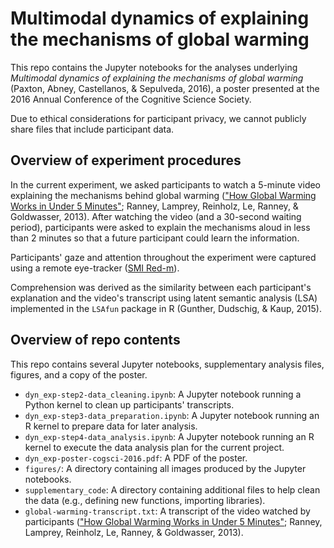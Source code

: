 # Multimodal dynamics of explaining the mechanisms of global warming

This repo contains the Jupyter notebooks for the analyses underlying *Multimodal dynamics of explaining the mechanisms of global warming* (Paxton, Abney, Castellanos, & Sepulveda, 2016), a poster presented at the 2016 Annual Conference of the Cognitive Science Society.

Due to ethical considerations for participant privacy, we cannot publicly share files that include participant data.

## Overview of experiment procedures

In the current experiment, we asked participants to watch a 5-minute video explaining the mechanisms behind global warming (["How Global Warming Works in Under 5 Minutes"](http://www.howglobalwarmingworks.org/); Ranney, Lamprey, Reinholz, Le, Ranney, & Goldwasser, 2013).  After watching the video (and a 30-second waiting period), participants were asked to explain the mechanisms aloud in less than 2 minutes so that a future participant could learn the information.  

Participants' gaze and attention throughout the experiment were captured using a remote eye-tracker ([SMI Red-m](https://www.smivision.com/eye-tracking/product/red250mobile-eye-tracker)).

Comprehension was derived as the similarity between each participant's explanation and the video's transcript using latent semantic analysis (LSA) implemented in the `LSAfun` package in R (Gunther, Dudschig, & Kaup, 2015).

## Overview of repo contents

This repo contains several Jupyter notebooks, supplementary analysis files, figures, and a copy of the poster.

* `dyn_exp-step2-data_cleaning.ipynb`: A Jupyter notebook running a Python kernel to clean up participants' transcripts.
* `dyn_exp-step3-data_preparation.ipynb`: A Jupyter notebook running an R kernel to prepare data for later analysis.
* `dyn_exp-step4-data_analysis.ipynb`: A Jupyter notebook running an R kernel to execute the data analysis plan for the current project.
* `dyn_exp-poster-cogsci-2016.pdf`: A PDF of the poster.
* `figures/`: A directory containing all images produced by the Jupyter notebooks.
* `supplementary_code`: A directory containing additional files to help clean the data (e.g., defining new functions, importing libraries).
* `global-warming-transcript.txt`: A transcript of the video watched by participants (["How Global Warming Works in Under 5 Minutes"](http://www.howglobalwarmingworks.org/); Ranney, Lamprey, Reinholz, Le, Ranney, & Goldwasser, 2013).
